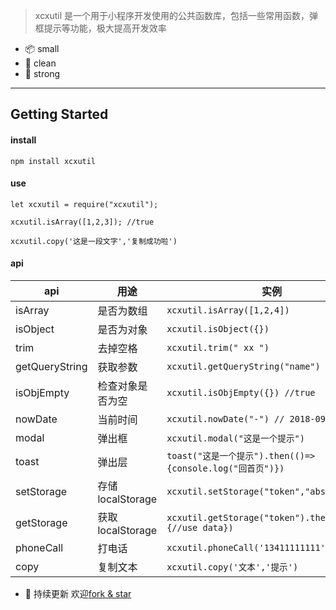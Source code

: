 > xcxutil 是一个用于小程序开发使用的公共函数库，包括一些常用函数，弹框提示等功能，极大提高开发效率


* 📦 small
* 👀 clean
* 🐅 strong

---
## Getting Started

#### install
```
npm install xcxutil
```
#### use  
```
let xcxutil = require("xcxutil");

xcxutil.isArray([1,2,3]); //true

xcxutil.copy('这是一段文字','复制成功啦')

```
#### api

api | 用途 | 实例
---|---|---
isArray |  是否为数组 | ```xcxutil.isArray([1,2,4])```
isObject| 是否为对象| ```xcxutil.isObject({})```
trim | 去掉空格|```xcxutil.trim(" xx ")```
getQueryString | 获取参数| ```xcxutil.getQueryString("name")```
isObjEmpty| 检查对象是否为空|```xcxutil.isObjEmpty({}) //true```
nowDate| 当前时间 | ```xcxutil.nowDate("-") // 2018-09-17```
modal| 弹出框|```xcxutil.modal("这是一个提示") ```
toast| 弹出层|```toast("这是一个提示").then(()=>{console.log("回首页")})```
setStorage|存储localStorage| ```xcxutil.setStorage("token","abs")```
getStorage|获取localStorage|```xcxutil.getStorage("token").then((data)=>{//use data})```
phoneCall | 打电话  |```xcxutil.phoneCall('13411111111')```
copy|复制文本 | ```xcxutil.copy('文本','提示')```
* 👀 持续更新 欢迎[fork & star](https://github.com/leinov/xcxutil)
